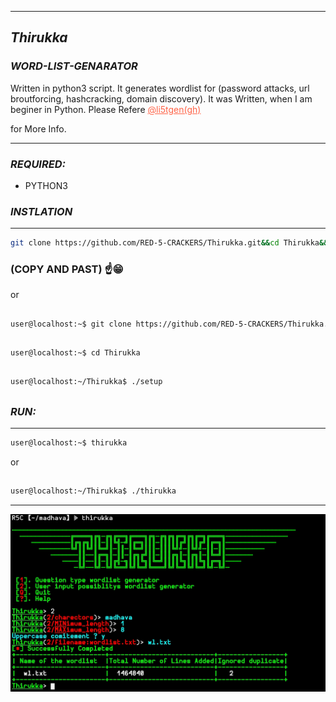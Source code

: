***
## _Thirukka_

### _WORD-LIST-GENARATOR_

Written in python3 script. It generates wordlist for (password attacks, url broutforcing, hashcracking, domain discovery). It was Written, when I am beginer in Python. Please Refere <a href="https://github.com/Madhava-mng/li5tgen.git" style="color:tomato">@li5tgen(gh)</a></p> for More Info.
***
### _REQUIRED:_
* PYTHON3

### _INSTLATION_
***
```bash
git clone https://github.com/RED-5-CRACKERS/Thirukka.git&&cd Thirukka&&chmod +x setup&&./setup&&pwd&&echo&&ls 
```
###  (COPY AND PAST) ☝️😁

or
##
```bash
user@localhost:~$ git clone https://github.com/RED-5-CRACKERS/Thirukka.git
```
##
```bash
user@localhost:~$ cd Thirukka
```
##
```bash
user@localhost:~/Thirukka$ ./setup
```
##

### _RUN:_
***
```bash
user@localhost:~$ thirukka
```

or
##
```bash
user@localhost:~/Thirukka$ ./thirukka
```
***

<img src=".thirukka.jpg" />

